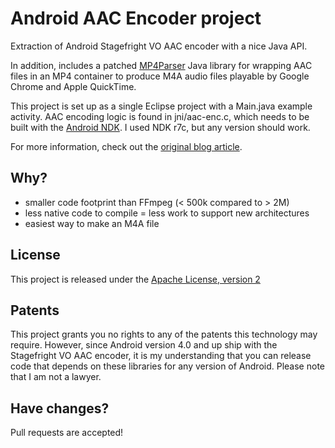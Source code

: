 Android AAC Encoder project
============================

Extraction of Android Stagefright VO AAC encoder with a nice Java API.

In addition, includes a patched [MP4Parser](http://code.google.com/p/mp4parser) Java library for wrapping AAC files in an MP4 container to produce M4A audio files playable by Google Chrome and Apple QuickTime.

This project is set up as a single Eclipse project with a Main.java example activity. AAC encoding logic is found in jni/aac-enc.c, which needs to be built with the [Android NDK](http://developer.android.com/sdk/ndk/index.html). I used NDK r7c, but any version should work.

For more information, check out the [original blog article](http://www.betaful.com/2012/04/encoding-aac-audio-in-android).

Why?
----

- smaller code footprint than FFmpeg (< 500k compared to > 2M)
- less native code to compile = less work to support new architectures
- easiest way to make an M4A file


License
-------

This project is released under the [Apache License, version 2](http://www.apache.org/licenses/LICENSE-2.0)

Patents
-------

This project grants you no rights to any of the patents this technology may require. However, since Android version 4.0 and up ship with the Stagefright VO AAC encoder, it is my understanding that you can release code that depends on these libraries for any version of Android. Please note that I am not a lawyer.


Have changes?
-------------

Pull requests are accepted!
